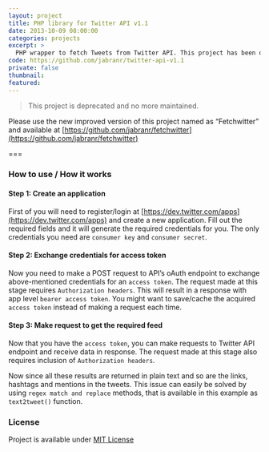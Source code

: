 ```yaml
---
layout: project
title: PHP library for Twitter API v1.1
date: 2013-10-09 08:00:00
categories: projects
excerpt: >
  PHP wrapper to fetch Tweets from Twitter API. This project has been deprecated and no longer maintained.
code: https://github.com/jabranr/twitter-api-v1.1
private: false
thumbnail:
featured:
---
```


> This project is deprecated and no more maintained.

Please use the new improved version of this project named as “Fetchwitter” and available at [https://github.com/jabranr/fetchwitter](https://github.com/jabranr/fetchwitter)

===

### How to use / How it works

#### Step 1: Create an application

First of you will need to register/login at [https://dev.twitter.com/apps](https://dev.twitter.com/apps) and create a new application. Fill out the required fields and it will generate the required credentials for you. The only credentials you need are `consumer key` and `consumer secret`.

#### Step 2: Exchange credentials for access token
Now you need to make a POST request to API’s oAuth endpoint to exchange above-mentioned credentials for an `access token`. The request made at this stage requires `Authorization headers`. This will result in a response with app level `bearer access token`. You might want to save/cache the acquired `access token` instead of making a request each time.

#### Step 3: Make request to get the required feed
Now that you have the `access token`, you can make requests to Twitter API endpoint and receive data in response. The request made at this stage also requires inclusion of `Authorization headers`.

Now since all these results are returned in plain text and so are the links, hashtags and mentions in the tweets. This issue can easily be solved by using `regex match and replace` methods, that is available in this example as `text2tweet()` function.

### License

Project is available under [MIT License](http://opensource.org/licenses/MIT)
